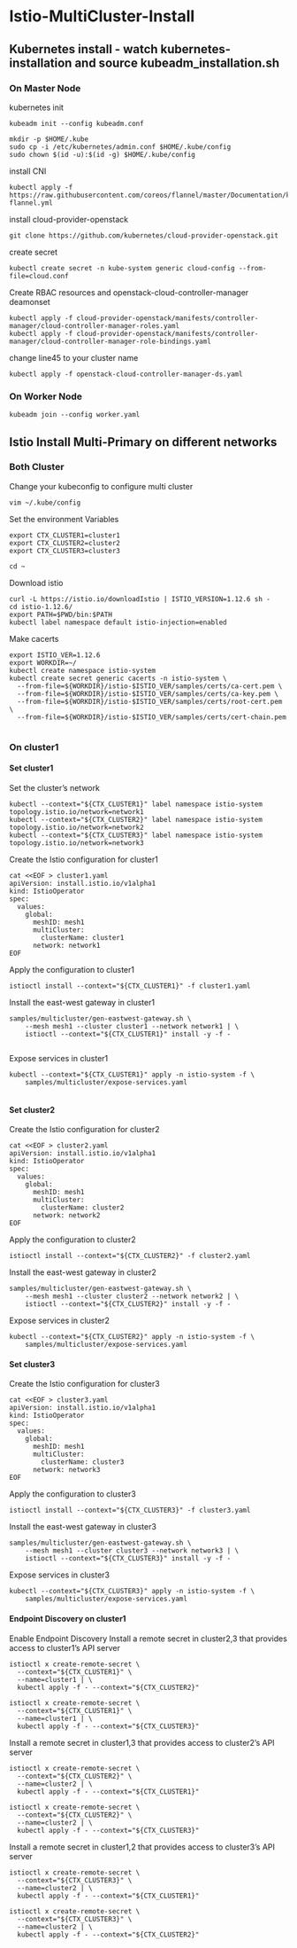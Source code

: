 # Istio-MultiCluster-Install

## Kubernetes install - watch kubernetes-installation and source kubeadm_installation.sh

### On Master Node
kubernetes init
```
kubeadm init --config kubeadm.conf

```

```
mkdir -p $HOME/.kube
sudo cp -i /etc/kubernetes/admin.conf $HOME/.kube/config
sudo chown $(id -u):$(id -g) $HOME/.kube/config

```

install CNI
```
kubectl apply -f https://raw.githubusercontent.com/coreos/flannel/master/Documentation/kube-flannel.yml

```

install cloud-provider-openstack
```
git clone https://github.com/kubernetes/cloud-provider-openstack.git

```

create secret
```
kubectl create secret -n kube-system generic cloud-config --from-file=cloud.conf

```

Create RBAC resources and openstack-cloud-controller-manager deamonset
```
kubectl apply -f cloud-provider-openstack/manifests/controller-manager/cloud-controller-manager-roles.yaml
kubectl apply -f cloud-provider-openstack/manifests/controller-manager/cloud-controller-manager-role-bindings.yaml

```

change line45 to your cluster name
```
kubectl apply -f openstack-cloud-controller-manager-ds.yaml

```

### On Worker Node
```
kubeadm join --config worker.yaml

```


## Istio Install Multi-Primary on different networks

### Both Cluster

Change your kubeconfig to configure multi cluster
```
vim ~/.kube/config

```

Set the environment Variables
```
export CTX_CLUSTER1=cluster1
export CTX_CLUSTER2=cluster2
export CTX_CLUSTER3=cluster3

```

```
cd ~
```

Download istio
```
curl -L https://istio.io/downloadIstio | ISTIO_VERSION=1.12.6 sh -
cd istio-1.12.6/
export PATH=$PWD/bin:$PATH
kubectl label namespace default istio-injection=enabled

```


Make cacerts
```
export ISTIO_VER=1.12.6
export WORKDIR=~/
kubectl create namespace istio-system
kubectl create secret generic cacerts -n istio-system \
  --from-file=${WORKDIR}/istio-$ISTIO_VER/samples/certs/ca-cert.pem \
  --from-file=${WORKDIR}/istio-$ISTIO_VER/samples/certs/ca-key.pem \
  --from-file=${WORKDIR}/istio-$ISTIO_VER/samples/certs/root-cert.pem \
  --from-file=${WORKDIR}/istio-$ISTIO_VER/samples/certs/cert-chain.pem
  
```

### On cluster1
#### Set cluster1
Set the cluster’s network
```
kubectl --context="${CTX_CLUSTER1}" label namespace istio-system topology.istio.io/network=network1
kubectl --context="${CTX_CLUSTER2}" label namespace istio-system topology.istio.io/network=network2
kubectl --context="${CTX_CLUSTER3}" label namespace istio-system topology.istio.io/network=network3

```

Create the Istio configuration for cluster1
```
cat <<EOF > cluster1.yaml
apiVersion: install.istio.io/v1alpha1
kind: IstioOperator
spec:
  values:
    global:
      meshID: mesh1
      multiCluster:
        clusterName: cluster1
      network: network1
EOF

```

Apply the configuration to cluster1
```
istioctl install --context="${CTX_CLUSTER1}" -f cluster1.yaml

```

Install the east-west gateway in cluster1
```
samples/multicluster/gen-eastwest-gateway.sh \
    --mesh mesh1 --cluster cluster1 --network network1 | \
    istioctl --context="${CTX_CLUSTER1}" install -y -f -
    
```

Expose services in cluster1
```
kubectl --context="${CTX_CLUSTER1}" apply -n istio-system -f \
    samples/multicluster/expose-services.yaml
    
```


#### Set cluster2

Create the Istio configuration for cluster2
```
cat <<EOF > cluster2.yaml
apiVersion: install.istio.io/v1alpha1
kind: IstioOperator
spec:
  values:
    global:
      meshID: mesh1
      multiCluster:
        clusterName: cluster2
      network: network2
EOF

```

Apply the configuration to cluster2
```
istioctl install --context="${CTX_CLUSTER2}" -f cluster2.yaml

```

Install the east-west gateway in cluster2
```
samples/multicluster/gen-eastwest-gateway.sh \
    --mesh mesh1 --cluster cluster2 --network network2 | \
    istioctl --context="${CTX_CLUSTER2}" install -y -f -

```

Expose services in cluster2
```
kubectl --context="${CTX_CLUSTER2}" apply -n istio-system -f \
    samples/multicluster/expose-services.yaml

```


#### Set cluster3

Create the Istio configuration for cluster3
```
cat <<EOF > cluster3.yaml
apiVersion: install.istio.io/v1alpha1
kind: IstioOperator
spec:
  values:
    global:
      meshID: mesh1
      multiCluster:
        clusterName: cluster3
      network: network3
EOF

```

Apply the configuration to cluster3
```
istioctl install --context="${CTX_CLUSTER3}" -f cluster3.yaml

```

Install the east-west gateway in cluster3
```
samples/multicluster/gen-eastwest-gateway.sh \
    --mesh mesh1 --cluster cluster3 --network network3 | \
    istioctl --context="${CTX_CLUSTER3}" install -y -f -

```

Expose services in cluster3
```
kubectl --context="${CTX_CLUSTER3}" apply -n istio-system -f \
    samples/multicluster/expose-services.yaml

```

#### Endpoint Discovery on cluster1

Enable Endpoint Discovery
Install a remote secret in cluster2,3 that provides access to cluster1’s API server
```
istioctl x create-remote-secret \
  --context="${CTX_CLUSTER1}" \
  --name=cluster1 | \
  kubectl apply -f - --context="${CTX_CLUSTER2}"

```
```
istioctl x create-remote-secret \
  --context="${CTX_CLUSTER1}" \
  --name=cluster1 | \
  kubectl apply -f - --context="${CTX_CLUSTER3}"

```
Install a remote secret in cluster1,3 that provides access to cluster2’s API server
```
istioctl x create-remote-secret \
  --context="${CTX_CLUSTER2}" \
  --name=cluster2 | \
  kubectl apply -f - --context="${CTX_CLUSTER1}"

```
```
istioctl x create-remote-secret \
  --context="${CTX_CLUSTER2}" \
  --name=cluster2 | \
  kubectl apply -f - --context="${CTX_CLUSTER3}"

```

Install a remote secret in cluster1,2 that provides access to cluster3’s API server
```
istioctl x create-remote-secret \
  --context="${CTX_CLUSTER3}" \
  --name=cluster2 | \
  kubectl apply -f - --context="${CTX_CLUSTER1}"

```
```
istioctl x create-remote-secret \
  --context="${CTX_CLUSTER3}" \
  --name=cluster2 | \
  kubectl apply -f - --context="${CTX_CLUSTER2}"

```

